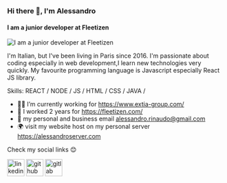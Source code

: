 ### Hi there 👋, I'm Alessandro
#### I am a junior developer at Fleetizen 
![I am a junior developer at Fleetizen ](https://alessandroserver.com/banner.png)

I'm Italian, but I've been living in Paris since 2016. I'm passionate about coding especially in web development,I learn new technologies very quickly. My favourite programming language is Javascript especially React JS library.

Skills: REACT / NODE / JS / HTML / CSS / JAVA /

- 🧑‍💻 I’m currently working for https://www.extia-group.com/ 
- 🔭 I worked 2 years for https://fleetizen.com/ 
- 📧 my personal and business email alessandro.rinaudo@gmail.com 
- 🌍 visit my website host on my personal server https://alessandroserver.com

Check my social links 😊

 [<img src='https://cdn.jsdelivr.net/npm/simple-icons@3.0.1/icons/linkedin.svg' alt='linkedin' height='40'>](https://www.linkedin.com/in/alessandro-rinaudo-403a001b3//) [<img src='https://cdn.jsdelivr.net/npm/simple-icons@3.0.1/icons/github.svg' alt='github' height='40'>](https://github.com/AlessandroRinaudo)  [<img src='https://cdn.jsdelivr.net/npm/simple-icons@3.0.1/icons/gitlab.svg' alt='gitlab' height='40'>](https://gitlab.alessandroserver.com/Alessandro)  


